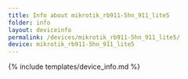 ```yaml
---
title: Info about mikrotik_rb911-5hn_911_lite5
folder: info
layout: deviceinfo
permalink: /devices/mikrotik_rb911-5hn_911_lite5/
device: mikrotik_rb911-5hn_911_lite5
---
```

{% include templates/device_info.md %}
